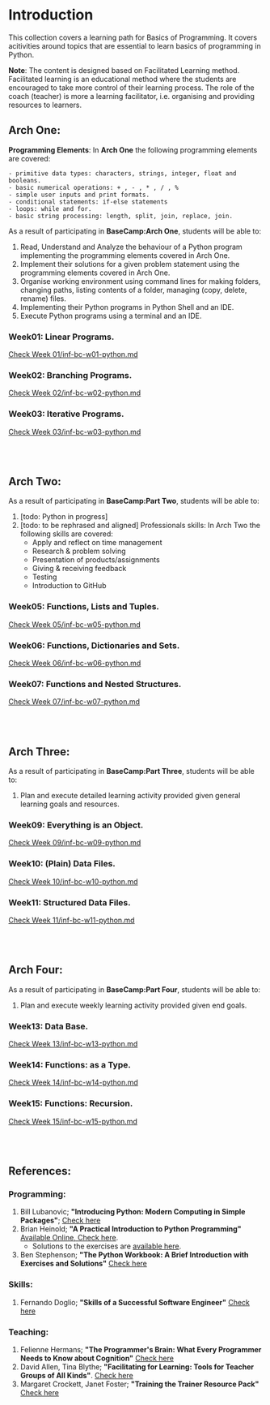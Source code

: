 # Introduction

This collection covers a learning path for Basics of Programming. It covers acitivities around topics that are essential to learn basics of programming in Python.

**Note**: The content is designed based on Facilitated Learning method. Facilitated learning is an educational method where the students are encouraged to take more control of their learning process. The role of the coach (teacher) is more a learning facilitator, i.e. organising and providing resources to learners.

## Arch One:
**Programming Elements**: In **Arch One** the following programming elements are covered:

	- primitive data types: characters, strings, integer, float and booleans.
	- basic numerical operations: + , - , * , / , %
	- simple user inputs and print formats.
	- conditional statements: if-else statements
	- loops: while and for.
	- basic string processing: length, split, join, replace, join.

As a result of participating in **BaseCamp:Arch One**, students will be able to:

1. Read, Understand and Analyze the behaviour of a Python program implementing the programming elements covered in Arch One.
2. Implement their solutions for a given problem statement using the programming elements covered in Arch One.
3. Organise working environment using command lines for making folders, changing paths, listing contents of a folder, managing (copy, delete, rename) files.
4. Implementing their Python programs in Python Shell and an IDE.
5. Execute Python programs using a terminal and an IDE.

### Week01: Linear Programs.
[Check Week 01/inf-bc-w01-python.md](./week01/inf-bc-w01-python.md) 

### Week02: Branching Programs.
[Check Week 02/inf-bc-w02-python.md](./week02/inf-bc-w02-python.md) 

### Week03: Iterative Programs.
[Check Week 03/inf-bc-w03-python.md](./week03/inf-bc-w03-python.md) 


<!-- ### Week04: Review / Challenges.
[Check Week 04/inf-bc-w04-challenge.md](./week04/inf-bc-w04-challenge.md)  -->


<br><br>

## Arch Two:
As a result of participating in **BaseCamp:Part Two**, students will be able to:

1. [todo: Python in progress]
2. [todo: to be rephrased and aligned] Professionals skills: In Arch Two the following skills are covered: 
	- Apply and reflect on time management 
	- Research & problem solving 
	- Presentation of products/assignments 
	- Giving & receiving feedback 
	- Testing 
	- Introduction to GitHub 

### Week05: Functions, Lists and Tuples.
[Check Week 05/inf-bc-w05-python.md](./week05/inf-bc-w05-python.md) 

### Week06: Functions, Dictionaries and Sets.
[Check Week 06/inf-bc-w06-python.md](./week06/inf-bc-w06-python.md) 

### Week07: Functions and Nested Structures.
[Check Week 07/inf-bc-w07-python.md](./week07/inf-bc-w07-python.md) 

<!-- ### Week08: Review / Challenges.
[Check Week 08/inf-bc-w08-python.md](./week08/inf-bc-w08-python.md)  -->

<br><br>

## Arch Three:

As a result of participating in **BaseCamp:Part Three**, students will be able to:

1. Plan and execute detailed learning activity provided given general learning goals and resources.

### Week09: Everything is an Object.
[Check Week 09/inf-bc-w09-python.md](./week09/inf-bc-w09-python.md) 

### Week10: (Plain) Data Files.
[Check Week 10/inf-bc-w10-python.md](./week10/inf-bc-w10-python.md) 

### Week11: Structured Data Files.
[Check Week 11/inf-bc-w11-python.md](./week11/inf-bc-w11-python.md) 

<!-- ### Week12: Review / Challenges
[Check Week 12/inf-bc-w12-python.md](./week12/inf-bc-w12-python.md)  -->

<br><br>
## Arch Four:

As a result of participating in **BaseCamp:Part Four**, students will be able to:

1. Plan and execute weekly learning activity provided given end goals.

### Week13: Data Base.
[Check Week 13/inf-bc-w13-python.md](./week13/inf-bc-w13-python.md) 

### Week14: Functions: as a Type.
[Check Week 14/inf-bc-w14-python.md](./week14/inf-bc-w14-python.md) 

### Week15: Functions: Recursion.
[Check Week 15/inf-bc-w15-python.md](./week15/inf-bc-w15-python.md) 

<!-- ### Week16: Masterassignment
[Check Week 16/inf-bc-w16-python.md](./week16/inf-bc-w16-python.md) -->

<br><br>


## References:
### Programming:
1. Bill Lubanovic; **"Introducing Python: Modern Computing in Simple Packages"**; [Check here](https://www.oreilly.com/library/view/introducing-python-2nd/9781492051374/) 
2. Brian Heinold; **"A Practical Introduction to Python Programming"** [Available Online, Check here](https://www.brianheinold.net/python/python_book.html).
	- Solutions to the exercises are [available here](https://github.com/henrytirla/Practical-Introduction-to-python).
3. Ben Stephenson; **"The Python Workbook: A Brief Introduction with Exercises and Solutions"** [Check here](https://link.springer.com/book/10.1007/978-3-319-14240-1)


### Skills:

1. Fernando Doglio; **"Skills of a Successful Software Engineer"** [Check here](https://www.manning.com/books/skills-of-a-successful-software-engineer?query=skills%20software%20engineers)

### Teaching:
1. Felienne Hermans; **"The Programmer's Brain: What Every Programmer Needs to Know about Cognition"** [Check here](https://www.amazon.com/Programmers-Brain-every-programmer-cognition/dp/1617298670)
2. David Allen, Tina Blythe; **"Facilitating for Learning: Tools for Teacher Groups of All Kinds"**. [Check here](https://www.amazon.com/Facilitating-Learning-Tools-Teacher-Groups/dp/0807757381)
3. Margaret Crockett, Janet Foster; **"Training the Trainer Resource Pack"** [Check here](http://www.ica-sae.org/trainer/english/index.htmArch)

